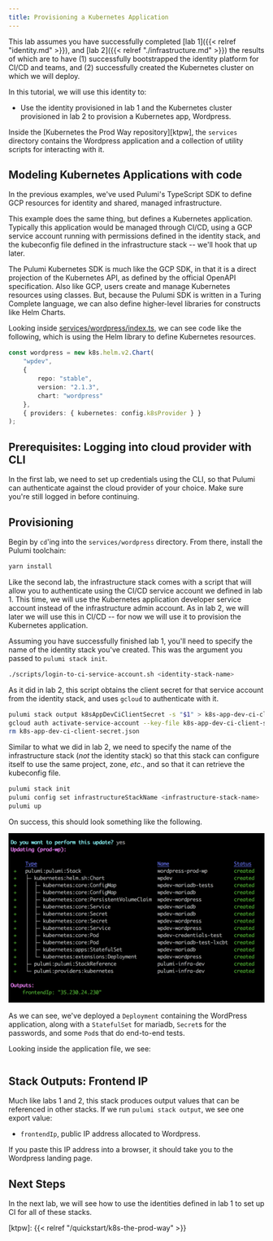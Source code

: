 ```yaml
---
title: Provisioning a Kubernetes Application
---
```


This lab assumes you have successfully completed [lab 1]({{< relref "identity.md" >}}), and [lab
2]({{< relref "./infrastructure.md" >}}) the results of which are to have (1) successfully bootstrapped the
identity platform for CI/CD and teams, and (2) successfully created the Kubernetes cluster on which
we will deploy.

In this tutorial, we will use this identity to:

* Use the identity provisioned in lab 1 and the Kubernetes cluster provisioned in lab 2 to provision
  a Kubernetes app, Wordpress.

Inside the [Kubernetes the Prod Way repository][ktpw], the `services` directory contains the
Wordpress application and a collection of utility scripts for interacting with it.

## Modeling Kubernetes Applications with code

In the previous examples, we've used Pulumi's TypeScript SDK to define GCP resources for identity
and shared, managed infrastructure.

This example does the same thing, but defines a Kubernetes application. Typically this application
would be managed through CI/CD, using a GCP service account running with permissions defined in the
identity stack, and the kubeconfig file defined in the infrastructure stack -- we'll hook that up
later.

The Pulumi Kubernetes SDK is much like the GCP SDK, in that it is a direct projection of the
Kubernetes API, as defined by the official OpenAPI specification. Also like GCP, users create and
manage Kubernetes resources using classes. But, because the Pulumi SDK is written in a Turing
Complete language, we can also define higher-level libraries for constructs like Helm Charts.

Looking inside [services/wordpress/index.ts][app], we can see code like the following, which is
using the Helm library to define Kubernetes resources.

```typescript
const wordpress = new k8s.helm.v2.Chart(
    "wpdev",
    {
        repo: "stable",
        version: "2.1.3",
        chart: "wordpress"
    },
    { providers: { kubernetes: config.k8sProvider } }
);
```

## Prerequisites: Logging into cloud provider with CLI

In the first lab, we need to set up credentials using the CLI, so that Pulumi can authenticate
against the cloud provider of your choice. Make sure you're still logged in before continuing.

## Provisioning

Begin by `cd`'ing into the `services/wordpress` directory. From there, install the Pulumi toolchain:

```sh
yarn install
```

Like the second lab, the infrastructure stack comes with a script that will allow you to
authenticate using the CI/CD service account we defined in lab 1. This time, we will use the
Kubernetes application developer service account instead of the infrastructure admin account. As in
lab 2, we will later we will use this in CI/CD -- for now we will use it to provision the Kubernetes
application.

Assuming you have successfully finished lab 1, you'll need to specify the name of the identity stack
you've created. This was the argument you passed to `pulumi stack init`.

```sh
./scripts/login-to-ci-service-account.sh <identity-stack-name>
```

As it did in lab 2, this script obtains the client secret for that service account from the identity
stack, and uses `gcloud` to authenticate with it.

```sh
pulumi stack output k8sAppDevCiClientSecret -s "$1" > k8s-app-dev-ci-client-secret.json
gcloud auth activate-service-account --key-file k8s-app-dev-ci-client-secret.json
rm k8s-app-dev-ci-client-secret.json
```

Similar to what we did in lab 2, we need to specify the name of the infrastructure stack (_not_ the
identity stack) so that this stack can configure itself to use the same project, zone, _etc_., and
so that it can retrieve the kubeconfig file.

```sh
pulumi stack init
pulumi config set infrastructureStackName <infrastructure-stack-name>
pulumi up
```

On success, this should look something like the following.

<img src="/images/k8s-the-prod-way/app.png">

As we can see, we've deployed a `Deployment` containing the WordPress application, along with a
`StatefulSet` for mariadb, `Secret`s for the passwords, and some `Pod`s that do end-to-end tests.

Looking inside the application file, we see:

```typescript
```

## Stack Outputs: Frontend IP

Much like labs 1 and 2, this stack produces output values that can be referenced in other stacks. If
we run `pulumi stack output`, we see one export value:

* `frontendIp`, public IP address allocated to Wordpress.

If you paste this IP address into a browser, it should take you to the Wordpress landing page.

## Next Steps

In the next lab, we will see how to use the identities defined in lab 1 to set up CI for all of
these stacks.

[app]: https://github.com/pulumi/kubernetes-the-prod-way/blob/master/services/wordpress/index.ts
[ktpw]: {{< relref "/quickstart/k8s-the-prod-way" >}}
